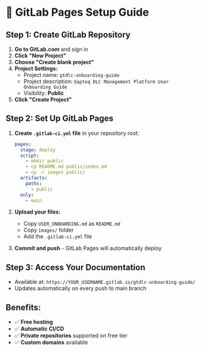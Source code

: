 # 🦊 GitLab Pages Setup Guide

## Step 1: Create GitLab Repository

1. **Go to GitLab.com** and sign in
2. **Click "New Project"**
3. **Choose "Create blank project"**
4. **Project Settings:**
   - Project name: `gtdlc-onboarding-guide`
   - Project description: `Gapteq DLC Management Platform User Onboarding Guide`
   - Visibility: **Public**
5. **Click "Create Project"**

## Step 2: Set Up GitLab Pages

1. **Create `.gitlab-ci.yml` file** in your repository root:
   ```yaml
   pages:
     stage: deploy
     script:
       - mkdir public
       - cp README.md public/index.md
       - cp -r images public/
     artifacts:
       paths:
         - public
     only:
       - main
   ```

2. **Upload your files:**
   - Copy `USER_ONBOARDING.md` as `README.md`
   - Copy `images/` folder
   - Add the `.gitlab-ci.yml` file

3. **Commit and push** - GitLab Pages will automatically deploy

## Step 3: Access Your Documentation

- Available at: `https://YOUR_USERNAME.gitlab.io/gtdlc-onboarding-guide/`
- Updates automatically on every push to main branch

## Benefits:
- ✅ **Free hosting**
- ✅ **Automatic CI/CD**
- ✅ **Private repositories** supported on free tier
- ✅ **Custom domains** available 